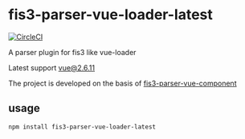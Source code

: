 # fis3-parser-vue-loader-latest

[![CircleCI](https://circleci.com/gh/jingchaofang/fis3-parser-vue-loader.svg?style=svg&circle-token=9d2e8a4400eafb152acea1bd93d523dd4ca0374f)](https://circleci.com/gh/jingchaofang/fis3-parser-vue-loader)

A parser plugin for fis3 like vue-loader

Latest support vue@2.6.11

The project is developed on the basis of [fis3-parser-vue-component](https://github.com/ccqgithub/fis3-parser-vue-component)

## usage

```
npm install fis3-parser-vue-loader-latest
```



